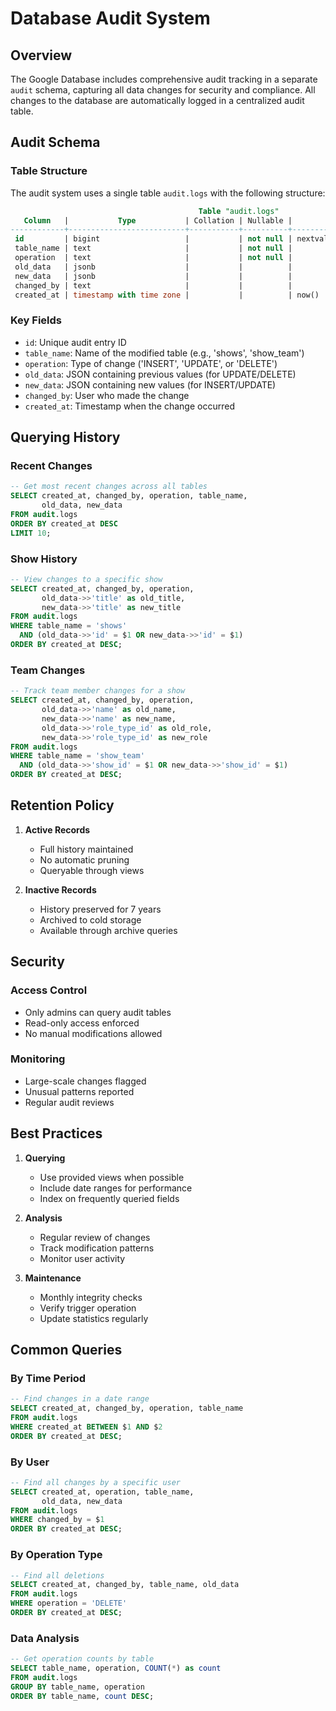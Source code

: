 # Database Audit System

## Overview

The Google Database includes comprehensive audit tracking in a separate `audit` schema, capturing all data changes for security and compliance. All changes to the database are automatically logged in a centralized audit table.

## Audit Schema

### Table Structure

The audit system uses a single table `audit.logs` with the following structure:

```sql
                                          Table "audit.logs"
   Column   |           Type           | Collation | Nullable |                Default                 
------------+--------------------------+-----------+----------+----------------------------------------
 id         | bigint                   |           | not null | nextval('audit.logs_id_seq'::regclass)
 table_name | text                     |           | not null | 
 operation  | text                     |           | not null | 
 old_data   | jsonb                    |           |          | 
 new_data   | jsonb                    |           |          | 
 changed_by | text                     |           |          | 
 created_at | timestamp with time zone |           |          | now()
```

### Key Fields

- `id`: Unique audit entry ID
- `table_name`: Name of the modified table (e.g., 'shows', 'show_team')
- `operation`: Type of change ('INSERT', 'UPDATE', or 'DELETE')
- `old_data`: JSON containing previous values (for UPDATE/DELETE)
- `new_data`: JSON containing new values (for INSERT/UPDATE)
- `changed_by`: User who made the change
- `created_at`: Timestamp when the change occurred

## Querying History

### Recent Changes
```sql
-- Get most recent changes across all tables
SELECT created_at, changed_by, operation, table_name, 
       old_data, new_data
FROM audit.logs 
ORDER BY created_at DESC
LIMIT 10;
```

### Show History
```sql
-- View changes to a specific show
SELECT created_at, changed_by, operation,
       old_data->>'title' as old_title,
       new_data->>'title' as new_title
FROM audit.logs
WHERE table_name = 'shows'
  AND (old_data->>'id' = $1 OR new_data->>'id' = $1)
ORDER BY created_at DESC;
```

### Team Changes
```sql
-- Track team member changes for a show
SELECT created_at, changed_by, operation,
       old_data->>'name' as old_name,
       new_data->>'name' as new_name,
       old_data->>'role_type_id' as old_role,
       new_data->>'role_type_id' as new_role
FROM audit.logs
WHERE table_name = 'show_team'
  AND (old_data->>'show_id' = $1 OR new_data->>'show_id' = $1)
ORDER BY created_at DESC;
```

## Retention Policy

1. **Active Records**
   - Full history maintained
   - No automatic pruning
   - Queryable through views

2. **Inactive Records**
   - History preserved for 7 years
   - Archived to cold storage
   - Available through archive queries

## Security

### Access Control
- Only admins can query audit tables
- Read-only access enforced
- No manual modifications allowed

### Monitoring
- Large-scale changes flagged
- Unusual patterns reported
- Regular audit reviews

## Best Practices

1. **Querying**
   - Use provided views when possible
   - Include date ranges for performance
   - Index on frequently queried fields

2. **Analysis**
   - Regular review of changes
   - Track modification patterns
   - Monitor user activity

3. **Maintenance**
   - Monthly integrity checks
   - Verify trigger operation
   - Update statistics regularly

## Common Queries

### By Time Period
```sql
-- Find changes in a date range
SELECT created_at, changed_by, operation, table_name
FROM audit.logs
WHERE created_at BETWEEN $1 AND $2
ORDER BY created_at DESC;
```

### By User
```sql
-- Find all changes by a specific user
SELECT created_at, operation, table_name, 
       old_data, new_data
FROM audit.logs
WHERE changed_by = $1
ORDER BY created_at DESC;
```

### By Operation Type
```sql
-- Find all deletions
SELECT created_at, changed_by, table_name, old_data
FROM audit.logs
WHERE operation = 'DELETE'
ORDER BY created_at DESC;
```

### Data Analysis
```sql
-- Get operation counts by table
SELECT table_name, operation, COUNT(*) as count
FROM audit.logs
GROUP BY table_name, operation
ORDER BY table_name, count DESC;
```
